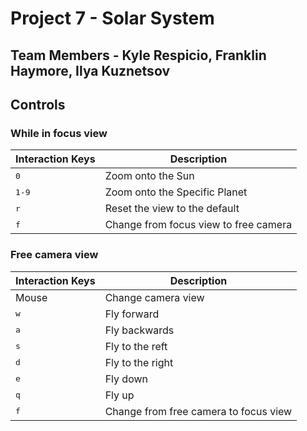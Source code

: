 # Project 7 - Solar System
## Team Members - Kyle Respicio, Franklin Haymore, Ilya Kuznetsov


## Controls

### While in focus view
Interaction Keys | Description
------------ | -------------
<kbd>0</kbd> | Zoom onto the Sun
<kbd>1-9</kbd> | Zoom onto the Specific Planet
<kbd>r</kbd> | Reset the view to the default
<kbd>f</kbd> | Change from focus view to free camera


### Free camera view
Interaction Keys | Description
------------ | -------------
Mouse | Change camera view
<kbd>w</kbd> | Fly forward
<kbd>a</kbd> | Fly backwards
<kbd>s</kbd> | Fly to the reft
<kbd>d</kbd> | Fly to the right
<kbd>e</kbd> | Fly down
<kbd>q</kbd> | Fly up
<kbd>f</kbd> | Change from free camera to focus view

